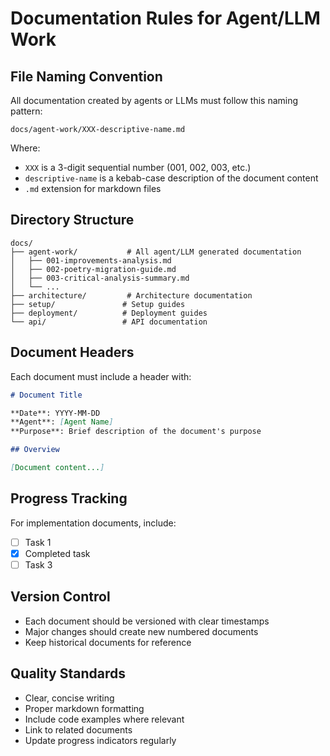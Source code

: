 # Documentation Rules for Agent/LLM Work

## File Naming Convention

All documentation created by agents or LLMs must follow this naming pattern:

```
docs/agent-work/XXX-descriptive-name.md
```

Where:

- `XXX` is a 3-digit sequential number (001, 002, 003, etc.)
- `descriptive-name` is a kebab-case description of the document content
- `.md` extension for markdown files

## Directory Structure

```
docs/
├── agent-work/           # All agent/LLM generated documentation
│   ├── 001-improvements-analysis.md
│   ├── 002-poetry-migration-guide.md
│   ├── 003-critical-analysis-summary.md
│   └── ...
├── architecture/         # Architecture documentation
├── setup/               # Setup guides
├── deployment/          # Deployment guides
└── api/                 # API documentation
```

## Document Headers

Each document must include a header with:

```markdown
# Document Title

**Date**: YYYY-MM-DD  
**Agent**: [Agent Name]  
**Purpose**: Brief description of the document's purpose

## Overview

[Document content...]
```

## Progress Tracking

For implementation documents, include:

- [ ] Task 1
- [x] Completed task
- [ ] Task 3

## Version Control

- Each document should be versioned with clear timestamps
- Major changes should create new numbered documents
- Keep historical documents for reference

## Quality Standards

- Clear, concise writing
- Proper markdown formatting
- Include code examples where relevant
- Link to related documents
- Update progress indicators regularly
